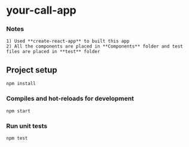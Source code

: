 # your-call-app

### Notes

```
1) Used **create-react-app** to built this app
2) All the components are placed in **Components** folder and test files are placed in **test** folder
```

## Project setup

```
npm install
```

### Compiles and hot-reloads for development

```
npm start
```

### Run unit tests

```
npm test
```
